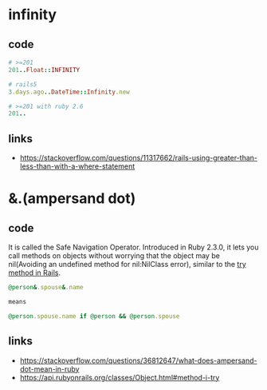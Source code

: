 # infinity
## code
```ruby
# >=201
201..Float::INFINITY

# rails5
3.days.ago..DateTime::Infinity.new

# >=201 with ruby 2.6
201..

```

## links
* https://stackoverflow.com/questions/11317662/rails-using-greater-than-less-than-with-a-where-statement

# &.(ampersand dot)
## code
  It is called the Safe Navigation Operator. Introduced in Ruby 2.3.0, it lets you call methods on objects without worrying that the object may be nil(Avoiding an undefined method for nil:NilClass error), similar to the [try method in Rails](https://api.rubyonrails.org/classes/Object.html#method-i-try).
```ruby
@person&.spouse&.name

means

@person.spouse.name if @person && @person.spouse
```

## links
* https://stackoverflow.com/questions/36812647/what-does-ampersand-dot-mean-in-ruby
* https://api.rubyonrails.org/classes/Object.html#method-i-try